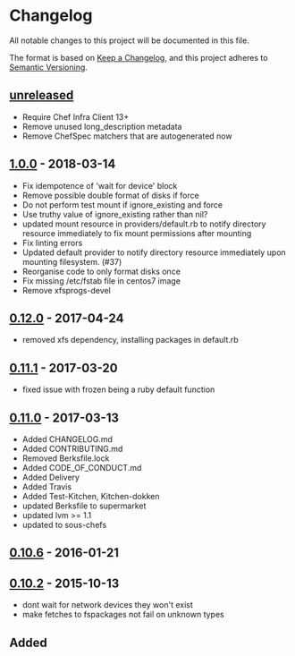 # Changelog

All notable changes to this project will be documented in this file.

The format is based on [Keep a Changelog](https://keepachangelog.com/en/1.0.0/),
and this project adheres to [Semantic Versioning](https://semver.org/spec/v2.0.0.html).

## [unreleased]

- Require Chef Infra Client 13+
- Remove unused long_description metadata
- Remove ChefSpec matchers that are autogenerated now

## [1.0.0] - 2018-03-14

- Fix idempotence of 'wait for device' block
- Remove possible double format of disks if force
- Do not perform test mount if ignore_existing and force
- Use truthy value of ignore_existing rather than nil?
- updated mount resource in providers/default.rb to notify directory resource immediately to fix mount permissions after mounting
- Fix linting errors
- Updated default provider to notify directory resource immediately upon mounting filesystem. (#37)
- Reorganise code to only format disks once
- Fix missing /etc/fstab file in centos7 image
- Remove xfsprogs-devel

## [0.12.0] - 2017-04-24

- removed xfs dependency, installing packages in default.rb

## [0.11.1] - 2017-03-20

- fixed issue with frozen being a ruby default function

## [0.11.0] - 2017-03-13

- Added CHANGELOG.md
- Added CONTRIBUTING.md
- Removed Berksfile.lock
- Added CODE_OF_CONDUCT.md
- Added Delivery
- Added Travis
- Added Test-Kitchen, Kitchen-dokken
- updated Berksfile to supermarket
- updated lvm >= 1.1
- updated to sous-chefs

## [0.10.6] - 2016-01-21

## [0.10.2] - 2015-10-13

- dont wait for network devices they won't exist
- make fetches to fspackages not fail on unknown types

## Added

[0.10.2]: https://github.com/sous-chefs/filesystem/compare/v0.8.2...v0.10.2
[0.10.6]: https://github.com/sous-chefs/filesystem/compare/v0.10.2...v0.10.6
[0.11.0]: https://github.com/sous-chefs/filesystem/compare/v0.10.6...v0.11.0
[0.11.1]: https://github.com/sous-chefs/filesystem/compare/v0.11.0...v0.11.1
[0.12.0]: https://github.com/sous-chefs/filesystem/compare/v0.11.1...v0.12.0
[1.0.0]: https://github.com/sous-chefs/filesystem/compare/v0.12.0...v1.0.0
[unreleased]: https://github.com/sous-chefs/filesystem/compare/v0.12.0...HEAD
